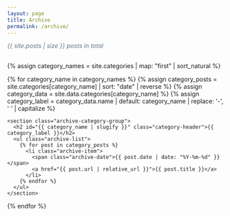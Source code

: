 ```yaml
---
layout: page
title: Archive
permalink: /archive/
---
```


<div class="archive">
  <p class="archive-intro">{{ site.posts | size }} posts in total</p>

  {% assign category_names = site.categories | map: "first" | sort_natural %}

  {% for category_name in category_names %}
    {% assign category_posts = site.categories[category_name] | sort: "date" | reverse %}
    {% assign category_data = site.data.categories[category_name] %}
    {% assign category_label = category_data.name | default: category_name | replace: '-', ' ' | capitalize %}

    <section class="archive-category-group">
      <h2 id="{{ category_name | slugify }}" class="category-header">{{ category_label }}</h2>
      <ul class="archive-list">
        {% for post in category_posts %}
          <li class="archive-item">
            <span class="archive-date">{{ post.date | date: "%Y-%m-%d" }}</span>
            <a href="{{ post.url | relative_url }}">{{ post.title }}</a>
          </li>
        {% endfor %}
      </ul>
    </section>
  {% endfor %}
</div>

<style>
  .archive-intro {
    color: #657786;
    margin-bottom: 30px;
    font-style: italic;
  }

  .category-header {
    color: #667eea;
    border-bottom: 2px solid #667eea;
    padding-bottom: 10px;
    margin-top: 40px;
    margin-bottom: 20px;
  }

  .archive-category-group + .archive-category-group {
    margin-top: 40px;
  }

  .archive-list {
    list-style: none;
    padding: 0;
  }

  .archive-item {
    padding: 12px 0;
    border-bottom: 1px dashed #e1e8ed;
    display: flex;
    align-items: center;
  }

  .archive-date {
    color: #657786;
    font-family: 'Monaco', 'Courier New', monospace;
    font-size: 0.9em;
    margin-right: 20px;
    min-width: 50px;
  }

  .archive-item a {
    color: #1a1a1a;
    text-decoration: none;
    flex: 1;
  }

  .archive-item a:hover {
    color: #667eea;
  }
  </style>
